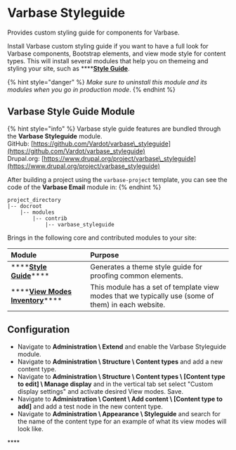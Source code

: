 # Varbase Styleguide

Provides custom styling guide for components for Varbase.

Install Varbase custom styling guide if you want to have a full look for Varbase components, Bootstrap elements, and view mode style for content types. This will install several modules that help you on themeing and styling your site, such as ****[**Style Guide**](https://www.drupal.org/project/styleguide).

{% hint style="danger" %}
_Make sure to uninstall this module and its modules when you go in production mode_.
{% endhint %}

## Varbase Style Guide Module

{% hint style="info" %}
Varbase style guide features are bundled through the **Varbase Styleguide** module.  
GitHub: [https://github.com/Vardot/varbase\_styleguide](https://github.com/Vardot/varbase_styleguide)  
Drupal.org: [https://www.drupal.org/project/varbase\_styleguide](https://www.drupal.org/project/varbase_styleguide)

After building a project using the `varbase-project` template, you can see the code of the **Varbase Email** module in:
{% endhint %}

```text
project_directory
|-- docroot
    |-- modules
        |-- contrib
            |-- varbase_styleguide
```

Brings in the following core and contributed modules to your site:

| Module                                         | Purpose |
| :--- | :--- |
| \*\*\*\*[**Style Guide**](https://www.drupal.org/project/styleguide)\*\*\*\* | Generates a theme style guide for proofing common elements. |
| \*\*\*\*[**View Modes Inventory**](https://www.drupal.org/project/vmi)\*\*\*\* | This module has a set of template view modes that we typically use \(some of them\) in each website. |

## Configuration

* Navigate to **Administration \ Extend** and enable the Varbase Styleguide module.
* Navigate to **Administration \ Structure \ Content types** and add a new content type.
* Navigate to **Administration \ Structure \ Content types \ \[Content type to edit\] \ Manage display** and in the vertical tab set select "Custom display settings" and activate desired View modes. Save.
* Navigate to **Administration \ Content \ Add content \ \[Content type to add\]** and add a test node in the new content type.
* Navigate to **Administration \ Appearance \ Styleguide** and search for the name of the content type for an example of what its view modes will look like.

\*\*\*\*




